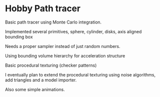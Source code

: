 # Hobby Path tracer

Basic path tracer using Monte Carlo integration.

Implemented several primitives, sphere, cylinder, disks, axis aligned bounding box

Needs a proper sampler instead of just random numbers.

Using bounding volume hierarchy for acceleration structure

Basic procedural texturing (checker patterns)

I eventually plan to extend the procedural texturing using noise algorithms, add triangles and a model importer.

Also some simple animations.
